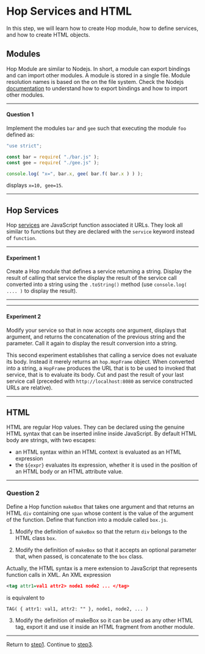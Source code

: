 Hop Services and HTML
=====================

In this step, we will learn how to create Hop module, how to define
services, and how to create HTML objects.

Modules
-------

Hop Module are similar to Nodejs. In short, a module can export
bindings and can import other modules. A module is stored in a single
file. Module resolution names is based on the on the file
system. Check the Nodejs
[documentation](https://nodejs.org/dist/latest-v8.x/docs/api/modules.html)
to understand how to export bindings and how to import other modules.

*****************************************************************************
#### Question 1 ####

Implement the modules `bar` and `gee` such that executing the module `foo`
defined as:

```javascript
"use strict";

const bar = require( "./bar.js" );
const gee = require( "./gee.js" );

console.log( "x=", bar.x, gee( bar.f( bar.x ) ) );
```


displays `x=10, gee=15`.
*****************************************************************************


Hop Services
------------

Hop [services](http://localhost:8080/usr/local/share/doc/hop/3.2.0-pre1/index.html)
are JavaScript function associated it URLs. They look all similar to
functions but they are declared with the `service` keyword instead of
`function`.

*****************************************************************************
#### Experiment 1 ####

Create a Hop module that defines a service returning a string. Display
the result of calling that service the display the result of the service
call converted into a string using the `.toString()` method (use
`console.log( .... )` to display the result).
*****************************************************************************


*****************************************************************************
#### Experiment 2 ####

Modify your service so that in now accepts one argument, displays
that argument, and returns the concatenation of the previous string and
the parameter. Call it again to display the result conversion into a
string.

This second experiment establishes that calling a service does not
evaluate its body. Instead it merely returns an `hop.HopFrame`
object. When converted into a string, a `HopFrame` produces the URL
that is to be used to invoked that service, that is to evaluate its
body. Cut and past the result of your last service call (preceded with
`http://localhost:8080` as service constructed URLs are relative).
*****************************************************************************


HTML
----

HTML are regular Hop values. They can be declared using the genuine
HTML syntax that can be inserted inline inside JavaScript. By default
HTML body are strings, with two escapes:

  - an HTML syntax within an HTML context is evaluated as an HTML expression
  - the `${expr}` evaluates its expression, whether it is used in the
 position of an HTML body or an HTML attribute value.


*****************************************************************************
### Question 2 ###

Define a Hop function `makeBox` that takes one argument and that
returns an HTML `div` containing one `span` whose content is the value
of the argument of the function. Define that function into a module
called `box.js`.

  1. Modify the definition of `makeBox` so that the return `div` belongs to the
HTML class `box`.

  2. Modify the definition of `makeBox` so that it accepts an optional parameter
that, when passed, is concatenate to the `box` class.


Actually, the HTML syntax is a mere extension to JavaScript that represents
function calls in XML. An XML expression

```xml
<tag attr1=val1 attr2> node1 node2 ... </tag>
```

is equivalent to

```hopscript
TAG( { attr1: val1, attr2: "" }, node1, node2, ... )
```

  3. Modify the definition of makeBox so it can be used as any other HTML
tag, export it and use it inside an HTML fragment from another module.
*****************************************************************************


Return to [step1](https://github.com/manuel-serrano/hop-tutorials/tree/master/hello/step1/).
Continue to [step3](https://github.com/manuel-serrano/hop-tutorials/tree/master/hello/step3/).
